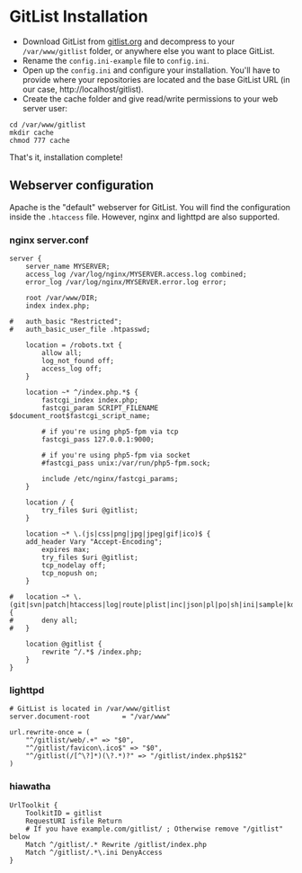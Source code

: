 # GitList Installation
* Download GitList from [gitlist.org](http://gitlist.org/) and decompress to your `/var/www/gitlist` folder, or anywhere else you want to place GitList.
* Rename the `config.ini-example` file to `config.ini`.
* Open up the `config.ini` and configure your installation. You'll have to provide where your repositories are located and the base GitList URL (in our case, http://localhost/gitlist).
* Create the cache folder and give read/write permissions to your web server user:

```
cd /var/www/gitlist
mkdir cache
chmod 777 cache
```

That's it, installation complete!

## Webserver configuration
Apache is the "default" webserver for GitList. You will find the configuration inside the `.htaccess` file. However, nginx and lighttpd are also supported.

### nginx server.conf

```
server {
    server_name MYSERVER;
    access_log /var/log/nginx/MYSERVER.access.log combined;
    error_log /var/log/nginx/MYSERVER.error.log error;

    root /var/www/DIR;
    index index.php;

#   auth_basic "Restricted";
#   auth_basic_user_file .htpasswd;

    location = /robots.txt {
        allow all;
        log_not_found off;
        access_log off;
    }

    location ~* ^/index.php.*$ {
        fastcgi_index index.php;
        fastcgi_param SCRIPT_FILENAME $document_root$fastcgi_script_name;

        # if you're using php5-fpm via tcp
        fastcgi_pass 127.0.0.1:9000;

        # if you're using php5-fpm via socket
        #fastcgi_pass unix:/var/run/php5-fpm.sock;

        include /etc/nginx/fastcgi_params;
    }

    location / {
        try_files $uri @gitlist;
    }

    location ~* \.(js|css|png|jpg|jpeg|gif|ico)$ {
    add_header Vary "Accept-Encoding";
        expires max;
        try_files $uri @gitlist;
        tcp_nodelay off;
        tcp_nopush on;
    }

#   location ~* \.(git|svn|patch|htaccess|log|route|plist|inc|json|pl|po|sh|ini|sample|kdev4)$ {
#       deny all;
#   }

    location @gitlist {
        rewrite ^/.*$ /index.php;
    }
}
```

### lighttpd

```
# GitList is located in /var/www/gitlist
server.document-root        = "/var/www"

url.rewrite-once = (
    "^/gitlist/web/.+" => "$0",
    "^/gitlist/favicon\.ico$" => "$0",
    "^/gitlist(/[^\?]*)(\?.*)?" => "/gitlist/index.php$1$2"
)
```

### hiawatha

```
UrlToolkit {
    ToolkitID = gitlist
    RequestURI isfile Return
    # If you have example.com/gitlist/ ; Otherwise remove "/gitlist" below
    Match ^/gitlist/.* Rewrite /gitlist/index.php
    Match ^/gitlist/.*\.ini DenyAccess
}
```
